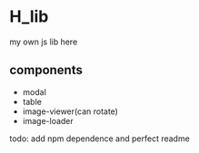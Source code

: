 # H_lib
my own js lib here

## components
* modal
* table
* image-viewer(can rotate)
* image-loader

todo: add npm dependence and perfect readme
